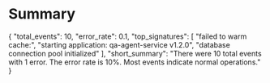 # Summary
{
  "total_events": 10,
  "error_rate": 0.1,
  "top_signatures": [
    "failed to warm cache:",
    "starting application: qa-agent-service v1.2.0",
    "database connection pool initialized"
  ],
  "short_summary": "There were 10 total events with 1 error. The error rate is 10%. Most events indicate normal operations."
}